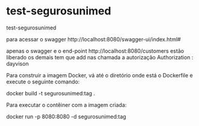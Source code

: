 # test-segurosunimed
test-segurosunimed


para acessar o swagger http://localhost:8080/swagger-ui/index.html#

apenas o swagger e o end-point http://localhost:8080/customers estão liberado 
os demais tem que add nas chamada a autorização 
Authorization :  dayvison

Para construir a imagem Docker, vá até o diretório onde está o Dockerfile e execute o seguinte comando:

docker build -t segurosunimed:tag .



Para executar o contêiner com a imagem criada:

docker run -p 8080:8080 -d segurosunimed:tag

